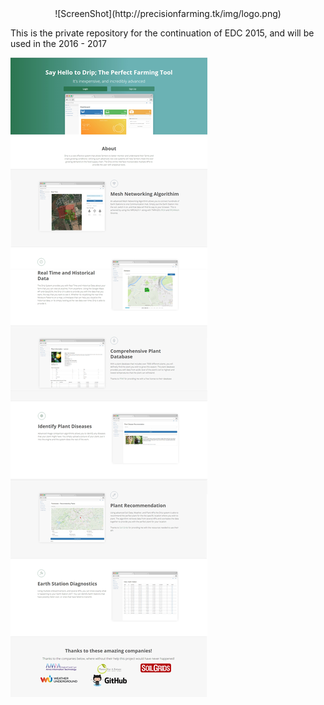 <center>![ScreenShot](http://precisionfarming.tk/img/logo.png)</center>


This is the private repository for the continuation of EDC 2015, and will be used in the 2016 - 2017

![ScreenShot](features.jpg)
